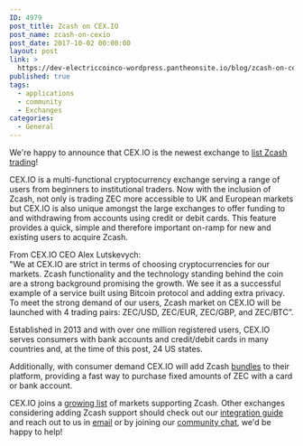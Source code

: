 ```yaml
---
ID: 4979
post_title: Zcash on CEX.IO
post_name: zcash-on-cexio
post_date: 2017-10-02 00:00:00
layout: post
link: >
  https://dev-electriccoinco-wordpress.pantheonsite.io/blog/zcash-on-cexio/
published: true
tags:
  - applications
  - community
  - Exchanges
categories:
  - General
---
```

<p>We're happy to announce that CEX.IO is the newest exchange to <a class="reference external" href="https://blog.cex.io/news/cex-io-launches-zcash-trading-16565">list Zcash trading</a>!</p>
<p>CEX.IO is a multi-functional cryptocurrency exchange serving a range of users from beginners to institutional traders. Now with the inclusion of Zcash, not only is trading ZEC more accessible to UK and European markets but CEX.IO is also unique amongst the large exchanges to offer funding to and withdrawing from accounts using credit or debit cards. This feature provides a quick, simple and therefore important on-ramp for new and existing users to acquire Zcash.</p>
<p>From CEX.IO CEO Alex Lutskevych:<br />
"We at CEX.IO are strict in terms of choosing cryptocurrencies for our markets. Zcash functionality and the technology standing behind the coin are a strong background promising the growth. We see it as a successful example of a service built using Bitcoin protocol and adding extra privacy. To meet the strong demand of our users, Zcash market on CEX.IO will be launched with 4 trading pairs: ZEC/USD, ZEC/EUR, ZEC/GBP, and ZEC/BTC”.</p>
<p>Established in 2013 and with over one million registered users, CEX.IO serves consumers with bank accounts and credit/debit cards in many countries and, at the time of this post, 24 US states.</p>
<p>Additionally, with consumer demand CEX.IO will add Zcash <a class="reference external" href="https://cex.io/bundle/">bundles</a> to their platform, providing a fast way to purchase fixed amounts of ZEC with a card or bank account.</p>
<p>CEX.IO joins a <a class="reference external" href="https://zcashcommunity.com/markets/">growing list</a> of markets supporting Zcash. Other exchanges considering adding Zcash support should check out our <a class="reference external" href="https://z.cash/support/zig.html">integration guide</a> and reach out to us in <a class="reference external" href="mailto:info@z.cash">email</a> or by joining our <a class="reference external" href="https://chat.zcashcommunity.com/">community chat</a>, we'd be happy to help!</p>

